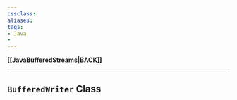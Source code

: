 ```yaml
---
cssclass:
aliases:
tags:
- Java
- 
---
```

**[[JavaBufferedStreams|BACK]]**

---
## `BufferedWriter` Class
